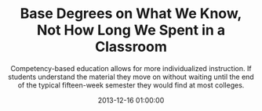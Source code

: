 ---
layout: post
title:  "Base Degrees on What We Know, Not How Long We Spent in a Classroom"
subtitle:  "Competency-based education allows for more individualized instruction. If students understand the material they move on without waiting until the end of the typical fifteen-week semester they would find at most colleges."
date:   2013-12-16 01:00:00
refurl: http://www.linkedin.com/today/post/article/20131210000347-17000124-big-idea-2014-base-degrees-on-what-we-know-not-how-long-we-spent-in-a-classroom
source: linkedin.com
categories: linkpost
tag: post
---